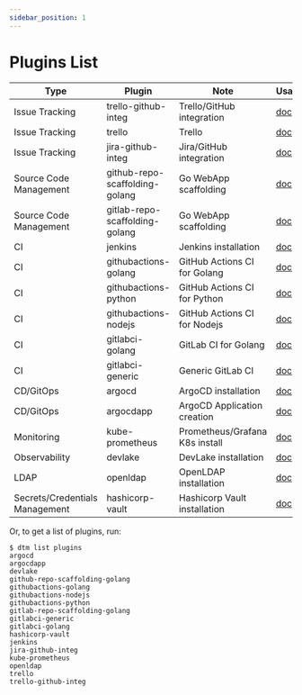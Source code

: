```yaml
---
sidebar_position: 1
---
```


# Plugins List

| Type                           | Plugin                         | Note                           | Usage/Doc                             |
|--------------------------------|--------------------------------|--------------------------------|---------------------------------------|
| Issue Tracking                 | trello-github-integ            | Trello/GitHub integration      | [doc](trello-github-integ)            |
| Issue Tracking                 | trello                         | Trello                         | [doc](trello)                         |
| Issue Tracking                 | jira-github-integ              | Jira/GitHub integration        | [doc](jira-github-integ)              |
| Source Code Management         | github-repo-scaffolding-golang | Go WebApp scaffolding          | [doc](github-repo-scaffolding-golang) |
| Source Code Management         | gitlab-repo-scaffolding-golang | Go WebApp scaffolding          | [doc](gitlab-repo-scaffolding-golang) |
| CI                             | jenkins                        | Jenkins installation           | [doc](jenkins)                        |
| CI                             | githubactions-golang           | GitHub Actions CI for Golang   | [doc](githubactions-golang)           |
| CI                             | githubactions-python           | GitHub Actions CI for Python   | [doc](githubactions-python)           |
| CI                             | githubactions-nodejs           | GitHub Actions CI for Nodejs   | [doc](githubactions-nodejs)           |
| CI                             | gitlabci-golang                | GitLab CI for Golang           | [doc](gitlabci-golang)                |
| CI                             | gitlabci-generic               | Generic GitLab CI              | [doc](gitlabci-generic)               |
| CD/GitOps                      | argocd                         | ArgoCD installation            | [doc](argocd)                         |
| CD/GitOps                      | argocdapp                      | ArgoCD Application creation    | [doc](argocdapp)                      |
| Monitoring                     | kube-prometheus                | Prometheus/Grafana K8s install | [doc](kube-prometheus)                |
| Observability                  | devlake                        | DevLake installation           | [doc](devlake)                        |
| LDAP                           | openldap                       | OpenLDAP installation          | [doc](openldap)                       |
| Secrets/Credentials Management | hashicorp-vault                | Hashicorp Vault installation   | [doc](hashicorp-vault)                |

Or, to get a list of plugins, run:

```shell
$ dtm list plugins
argocd
argocdapp
devlake
github-repo-scaffolding-golang
githubactions-golang
githubactions-nodejs
githubactions-python
gitlab-repo-scaffolding-golang
gitlabci-generic
gitlabci-golang
hashicorp-vault
jenkins
jira-github-integ
kube-prometheus
openldap
trello
trello-github-integ
```
